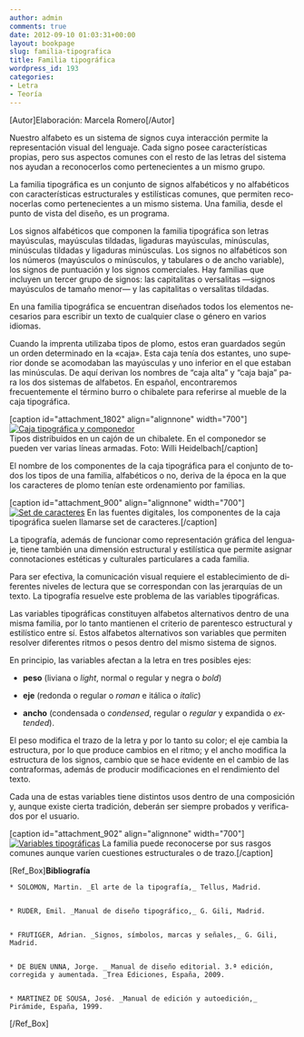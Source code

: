 ```yaml
---
author: admin
comments: true
date: 2012-09-10 01:03:31+00:00
layout: bookpage
slug: familia-tipografica
title: Familia tipográfica
wordpress_id: 193
categories:
- Letra
- Teoría
---
```


[Autor]Elaboración: Marcela Romero[/Autor]

Nuestro alfabeto es un sistema de signos cuya interacción permite la representación visual del lenguaje. Cada signo posee características propias, pero sus aspectos comunes con el resto de las letras del sistema nos ayudan a reconocerlos como pertenecientes a un mismo grupo.

La fa­mi­lia ti­po­grá­fi­ca es un con­jun­to de sig­nos al­fa­bé­ti­cos y no al­fa­bé­ti­cos con ca­rac­te­rís­ti­cas estruc­tu­ra­les y es­ti­lís­ti­cas co­mu­nes, que per­mi­ten re­co­no­cer­las co­mo per­te­ne­cien­tes a un mis­mo sis­tema. Una fa­mi­lia, des­de el pun­to de vis­ta del di­se­ño, es un pro­gra­ma.

Los signos alfabéticos que componen la familia tipográfica son letras mayúsculas, mayúsculas tildadas, ligaduras mayúsculas, minúsculas, minúsculas tildadas y ligaduras minúsculas. Los signos no alfabéticos son los números (mayúsculos o minúsculos, y tabulares o de ancho variable), los signos de puntuación y los signos comerciales. Hay familias que incluyen un tercer grupo de signos: las capitalitas o versalitas —signos mayúsculos de tamaño menor— y las capitalitas o versalitas tildadas.

En una fa­mi­lia ti­po­grá­fi­ca se en­cuen­tran di­se­ña­dos to­dos los ele­men­tos ne­ce­sarios pa­ra es­cri­bir un tex­to de cual­quier cla­se o género en varios idiomas.

Cuan­do la im­pren­ta uti­li­za­ba ti­pos de plo­mo, es­tos eran guar­da­dos se­gún un or­den de­termi­na­do en la «ca­ja». Esta ca­ja te­nía dos es­tan­tes, uno su­pe­rior don­de se aco­mo­da­ban las ma­yús­cu­las y uno in­fe­rior en el que es­ta­ban las mi­nús­cu­las. De aquí de­ri­van los nom­bres de “ca­ja al­ta” y “ca­ja ba­ja” pa­ra los dos sis­te­mas de alfabetos. En español, encontraremos frecuentemente el término burro o chibalete para referirse al mueble de la caja tipográfica.

[caption id="attachment_1802" align="alignnone" width="700"][![Caja tipográfica y componedor](http://www.oert.org/wp-content/uploads/2012/09/T02A_01-cajatipografica_WilliHeidelbach-041.jpg)](http://www.oert.org/wp-content/uploads/2012/09/T02A_01-cajatipografica_WilliHeidelbach-041.jpg)   
Tipos distribuidos en un cajón de un chibalete. En el componedor se pueden ver varias líneas armadas. Foto: Willi Heidelbach[/caption]

El nom­bre de los com­po­nen­tes de la ca­ja ti­po­grá­fi­ca pa­ra el con­jun­to de to­dos los ti­pos de una fa­mi­lia, al­fa­bé­ti­cos o no, de­ri­va de la época en la que los caracteres de plomo te­nían es­te or­de­na­mien­to por fa­mi­lias.

[caption id="attachment_900" align="alignnone" width="700"][![Set de caracteres](http://www.oert.org/wp-content/uploads/2012/07/T02A_02-componentescaja.jpg)](http://www.oert.org/wp-content/uploads/2012/07/T02A_02-componentescaja.jpg) En las fuentes digitales, los componentes de la caja tipográfica suelen llamarse set de caracteres.[/caption]

La ti­po­gra­fía, ade­más de fun­cio­nar co­mo representación grá­fi­ca del len­gua­je, tie­ne también una di­men­sión es­truc­tu­ral y es­ti­lís­ti­ca que per­mi­te asignar connotaciones estéticas y culturales par­ti­cu­la­res a ca­da fa­mi­lia.

Para ser efectiva, la co­mu­ni­ca­ción vi­sual re­quie­re el es­ta­ble­ci­mien­to de di­fe­ren­tes ni­ve­les de lec­tu­ra que se co­rres­pon­dan con las je­rar­quías de un tex­to. La ti­po­gra­fía re­suel­ve es­te pro­ble­ma de las variables tipográficas.

Las va­ria­bles ti­po­grá­fi­cas cons­ti­tu­yen al­fa­be­tos al­ter­na­ti­vos den­tro de una mis­ma fa­mi­lia, por lo tanto man­tie­nen el cri­te­rio de pa­ren­tes­co es­truc­tu­ral y es­ti­lís­ti­co entre sí. Es­tos al­fa­be­tos al­ter­na­ti­vos son va­ria­bles que per­mi­ten re­sol­ver di­fe­ren­tes rit­mos o pe­sos den­tro del mis­mo sis­te­ma de sig­nos.

En prin­ci­pio, las va­ria­bles afec­tan a la le­tra en tres po­si­bles ejes:



	
  * **pe­so** (li­via­na o _light_, nor­mal o re­gu­lar y ne­gra o _bold_)

	
  * **eje** (re­don­da o re­gu­lar o _ro­man_ e itá­li­ca o _ita­lic_)

	
  * **an­cho** (con­den­sa­da o _con­den­sed_, re­gu­lar o _regular_ y ex­pan­di­da o _ex­ten­ded_).


El pe­so mo­di­fi­ca el tra­zo de la le­tra y por lo tan­to su co­lor; el eje cam­bia la es­truc­tura, por lo que pro­du­ce cam­bios en el rit­mo; y el an­cho mo­di­fi­ca la es­truc­tu­ra de los signos, cambio que se hace evidente en el cam­bio de las con­tra­for­mas, además de producir modificaciones en el ren­di­mien­to del tex­to.

Ca­da una de es­tas va­ria­bles tie­ne dis­tin­tos usos den­tro de una composición y, aun­que exis­te cier­ta tra­di­ción, debe­rán ser siempre pro­ba­dos y ve­ri­fi­ca­dos por el usuario.

[caption id="attachment_902" align="alignnone" width="700"][![Variables tipográficas](http://www.oert.org/wp-content/uploads/2012/07/T02A_04-variablesfamilias2.jpg)](http://www.oert.org/wp-content/uploads/2012/07/T02A_04-variablesfamilias2.jpg) La familia puede reconocerse por sus rasgos comunes aunque varíen cuestiones estructurales o de trazo.[/caption]

[Ref_Box]**Bibliografía**

	
    * SOLOMON, Martin. _El arte de la tipografía,_ Tellus, Madrid.

	
    * RUDER, Emil. _Manual de diseño tipográfico,_ G. Gili, Madrid.

	
    * FRUTIGER, Adrian. _Signos, símbolos, marcas y señales,_ G. Gili, Madrid.

	
    * DE BUEN UNNA, Jorge. _ Manual de diseño editorial. 3.ª edición, corregida y aumentada. _Trea Ediciones, España, 2009.

	
    * MARTINEZ DE SOUSA, José. _Manual de edición y autoedición,_ Pirámide, España, 1999.



[/Ref_Box]
